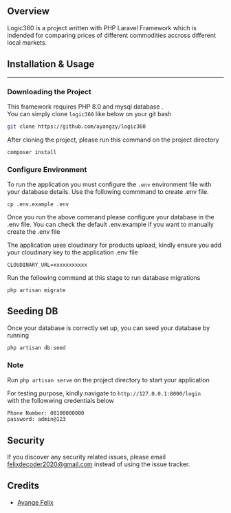 
## Overview 

Logic360 is a project written with PHP Laravel Framework which is indended for comparing prices of different commodities accross different local markets.

## Installation & Usage
<hr/>

### Downloading the Project

This framework requires PHP 8.0 and mysql database
.  
You can simply clone  ``logic360`` like below on your git bash

```bash
git clone https://github.com/ayangzy/logic360
```

After cloning the project, please run this command on the project directory
```
composer install
```
### Configure Environment
To run the application you must configure the ```.env``` environment file with your database details. Use the following commmand to create .env file. 
```
cp .env.example .env

```

Once you run the above command please configure your database in the .env file. You can check the default .env.example if you want to manually create the .env file

The application uses cloudinary for products upload, kindly ensure you add your cloudinary key to the application .env file

```
CLOUDINARY_URL=xxxxxxxxxxx
```

 Run the following command at this stage to run database migrations
```
php artisan migrate
```

## Seeding DB
Once your database is correctly set up, you can seed your database by running
```
php artisan db:seed
```

### Note
Run ```php artisan serve```  on the project directory to start your application


For testing purpose, kindly navigate to ```http://127.0.0.1:8000/login``` <br> with the followwing credentials below <br>
```
Phone Number: 08100000000 
password: admin@123
```


## Security

If you discover any security related issues, please email felixdecoder2020@gmail.com instead of using the issue tracker.

## Credits

- [Ayange Felix](https://github.com/ayangzy)


